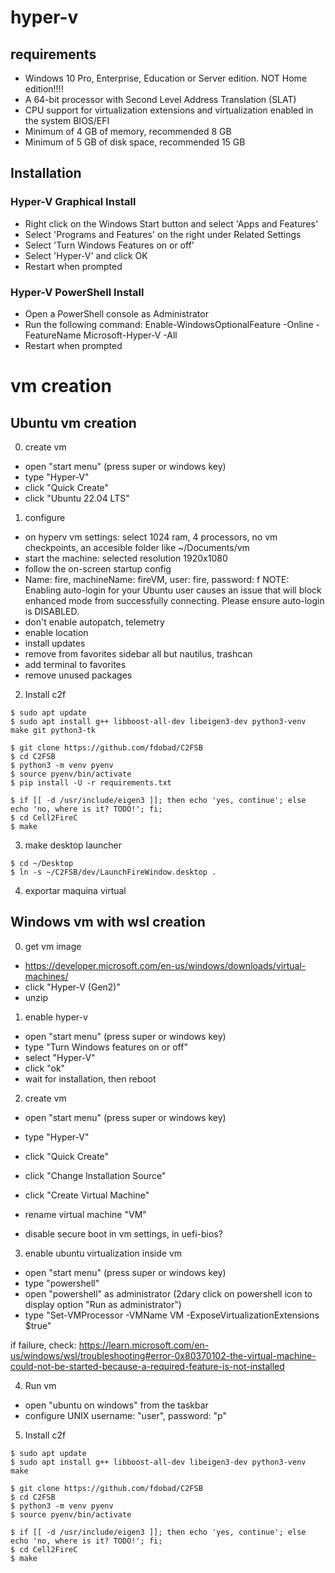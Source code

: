 # hyper-v
## requirements
- Windows 10 Pro, Enterprise, Education or Server edition. NOT Home edition!!!!
- A 64-bit processor with Second Level Address Translation (SLAT)
- CPU support for virtualization extensions and virtualization enabled in the system BIOS/EFI
- Minimum of 4 GB of memory, recommended 8 GB
- Minimum of 5 GB of disk space, recommended 15 GB 

## Installation
### Hyper-V Graphical Install
- Right click on the Windows Start button and select 'Apps and Features'
- Select 'Programs and Features' on the right under Related Settings
- Select 'Turn Windows Features on or off'
- Select 'Hyper-V' and click OK
- Restart when prompted

### Hyper-V PowerShell Install
- Open a PowerShell console as Administrator
- Run the following command: Enable-WindowsOptionalFeature -Online -FeatureName Microsoft-Hyper-V -All
- Restart when prompted 

# vm creation
## Ubuntu vm creation
0. create vm
- open "start menu" (press super or windows key)
- type "Hyper-V"
- click "Quick Create"
- click "Ubuntu 22.04 LTS"

1. configure
- on hyperv vm settings: select 1024 ram, 4 processors, no vm checkpoints, an accesible folder like ~/Documents/vm
- start the machine: selected resolution 1920x1080
- follow the on-screen startup config
- Name: fire, machineName: fireVM, user: fire, password: f
NOTE: Enabling auto-login for your Ubuntu user causes an issue that will block enhanced mode from successfully connecting. Please ensure auto-login is DISABLED.
- don't enable autopatch, telemetry
- enable location
- install updates
- remove from favorites sidebar all but nautilus, trashcan
- add terminal to favorites
- remove unused packages

2. Install c2f
```
$ sudo apt update
$ sudo apt install g++ libboost-all-dev libeigen3-dev python3-venv make git python3-tk

$ git clone https://github.com/fdobad/C2FSB
$ cd C2FSB
$ python3 -m venv pyenv
$ source pyenv/bin/activate
$ pip install -U -r requirements.txt

$ if [[ -d /usr/include/eigen3 ]]; then echo 'yes, continue'; else echo 'no, where is it? TODO!'; fi;
$ cd Cell2FireC
$ make
```

3. make desktop launcher
```
$ cd ~/Desktop
$ ln -s ~/C2FSB/dev/LaunchFireWindow.desktop .
```

4. exportar maquina virtual

## Windows vm with wsl creation

0. get vm image
- https://developer.microsoft.com/en-us/windows/downloads/virtual-machines/
- click "Hyper-V (Gen2)"
- unzip

1. enable hyper-v
- open "start menu" (press super or windows key)
- type "Turn Windows features on or off"
- select "Hyper-V"
- click "ok"
- wait for installation, then reboot

2. create vm
- open "start menu" (press super or windows key)
- type "Hyper-V"
- click "Quick Create"
- click "Change Installation Source"
- click "Create Virtual Machine"

- rename virtual machine "VM"
- disable secure boot in vm settings, in uefi-bios?

3. enable ubuntu virtualization inside vm
- open "start menu" (press super or windows key)
- type "powershell"
- open "powershell" as administrator (2dary click on powershell icon to display option "Run as administrator")
- type "Set-VMProcessor -VMName VM -ExposeVirtualizationExtensions $true"

if failure, check: https://learn.microsoft.com/en-us/windows/wsl/troubleshooting#error-0x80370102-the-virtual-machine-could-not-be-started-because-a-required-feature-is-not-installed

4. Run vm
- open "ubuntu on windows" from the taskbar
- configure UNIX username: "user", password: "p"

5. Install c2f
```
$ sudo apt update
$ sudo apt install g++ libboost-all-dev libeigen3-dev python3-venv make

$ git clone https://github.com/fdobad/C2FSB
$ cd C2FSB
$ python3 -m venv pyenv
$ source pyenv/bin/activate

$ if [[ -d /usr/include/eigen3 ]]; then echo 'yes, continue'; else echo 'no, where is it? TODO!'; fi;
$ cd Cell2FireC
$ make
```
